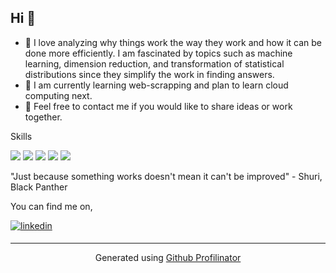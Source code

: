 <h2> Hi 👋 </h2>

-  👀 I love analyzing why things work the way they work and how it can be done more efficiently. I am fascinated by topics such as machine learning, dimension reduction, and transformation of statistical distributions since they simplify the work in finding answers.
- 🌱 I am currently learning web-scrapping and plan to learn cloud computing next.
- 🤝 Feel free to contact me if you would like to share ideas or work together.

Skills

<img src = "https://img.shields.io/badge/Code-Python-red" >  <img src = "https://img.shields.io/badge/Code-R-green" >  <img src = "https://img.shields.io/badge/Tools-PostgreSQL-blue" >  <img src = "https://img.shields.io/badge/Tools-Tableau-yellow" >  <img src = "https://img.shields.io/badge/Code-SAS-blueviolet" >

"Just because something works doesn't mean it can't be improved"  - Shuri, Black Panther


You can find me on,

<a href="https://www.linkedin.com/in/basanth-shankar" target="_blank">
<img src=https://img.shields.io/badge/linkedin-%231E77B5.svg?&style=for-the-badge&logo=linkedin&logoColor=white alt=linkedin style="margin-bottom: 5px;" />
</a>  

<br />

----
<div align="center">Generated using <a href="https://profilinator.rishav.dev/" target="_blank">Github Profilinator</a></div>

<!---
basanth2191/basanth2191 is a ✨ special ✨ repository because its `README.md` (this file) appears on your GitHub profile.
You can click the Preview link to take a look at your changes.
--->
